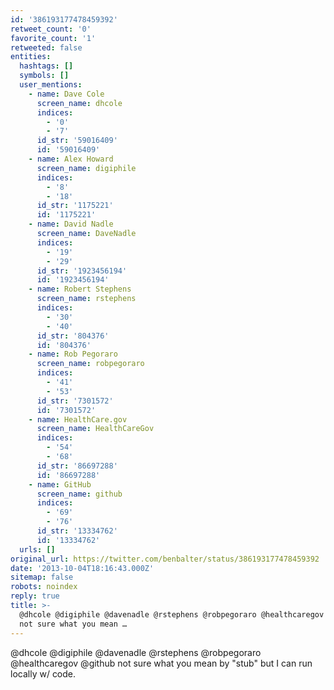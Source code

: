 ```yaml
---
id: '386193177478459392'
retweet_count: '0'
favorite_count: '1'
retweeted: false
entities:
  hashtags: []
  symbols: []
  user_mentions:
    - name: Dave Cole
      screen_name: dhcole
      indices:
        - '0'
        - '7'
      id_str: '59016409'
      id: '59016409'
    - name: Alex Howard
      screen_name: digiphile
      indices:
        - '8'
        - '18'
      id_str: '1175221'
      id: '1175221'
    - name: David Nadle
      screen_name: DaveNadle
      indices:
        - '19'
        - '29'
      id_str: '1923456194'
      id: '1923456194'
    - name: Robert Stephens
      screen_name: rstephens
      indices:
        - '30'
        - '40'
      id_str: '804376'
      id: '804376'
    - name: Rob Pegoraro
      screen_name: robpegoraro
      indices:
        - '41'
        - '53'
      id_str: '7301572'
      id: '7301572'
    - name: HealthCare.gov
      screen_name: HealthCareGov
      indices:
        - '54'
        - '68'
      id_str: '86697288'
      id: '86697288'
    - name: GitHub
      screen_name: github
      indices:
        - '69'
        - '76'
      id_str: '13334762'
      id: '13334762'
  urls: []
original_url: https://twitter.com/benbalter/status/386193177478459392
date: '2013-10-04T18:16:43.000Z'
sitemap: false
robots: noindex
reply: true
title: >-
  @dhcole @digiphile @davenadle @rstephens @robpegoraro @healthcaregov @github
  not sure what you mean …
---
```


@dhcole @digiphile @davenadle @rstephens @robpegoraro @healthcaregov @github not sure what you mean by "stub" but I can run locally w/ code.